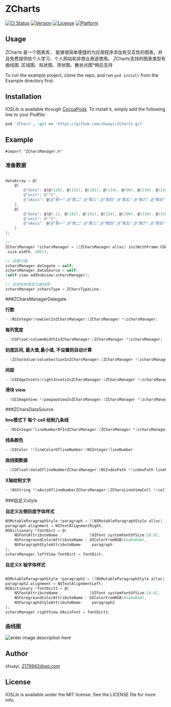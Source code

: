 # ZCharts

[![CI Status](http://img.shields.io/travis/zhuayi/ZCharts.svg?style=flat)](https://travis-ci.org/zhuayi/ZCharts) [![Version](https://img.shields.io/cocoapods/v/ZCharts.svg?style=flat)](http://cocoapods.org/pods/ZCharts) [![License](https://img.shields.io/cocoapods/l/ZCharts.svg?style=flat)](http://cocoapods.org/pods/ZCharts) [![Platform](https://img.shields.io/cocoapods/p/ZCharts.svg?style=flat)](http://cocoapods.org/pods/ZCharts)

## Usage

ZCharts 是一个图表库， 能够很简单便捷的为应用程序添加有交互性的图表，并且免费提供给个人学习、个人网站和非商业用途使用。 ZCharts支持的图表类型有曲线图. 
区域图、柱状图、饼状图、散状点图*稍后支持

To run the example project, clone the repo, and run `pod install` from the Example directory first.


## Installation

IOSLib is available through [CocoaPods](http://cocoapods.org). To install
it, simply add the following line to your Podfile:

```ruby
pod 'ZChars', :git => 'https://github.com/zhuayi/ZCharts.git'
```

## Example

```objectice-c
#import "ZCharsManager.h"
```

### 准备数据
```objective-c

dataArray = @[
    @{
        @"data": @[@(120), @(132), @(101), @(134), @(90), @(230), @(210)],
        @"unit": @"°C",
        @"xAxis": @[@"周一",@"周二",@"周三",@"周四",@"周五",@"周六",@"周日"]
    },
    @{
        @"data": @[@(-1), @(182), @(191), @(234), @(290), @(330), @(310)],
        @"unit": @"°C",
        @"xAxis": @[@"周一",@"周二",@"周三",@"周四",@"周五",@"周六",@"周日"]
    }
];

// 
ZCharsManager *zcharsManager = [[ZCharsManager alloc] initWithFrame:CGRectMake(0, 20, self.view.frame
.size.width, 200)];

// 设置代理
zcharsManager.delegate = self;
zcharsManager.dataSource = self;
[self.view addSubview:zcharsManager];

// 选择绘制类型为曲线图
zcharsManager.zcharsType = ZCharsTypeLine;
```

###ZCharsManagerDelegate

**行数**
```objective-c
- (NSInteger)rowContInZCharsManager:(ZCharsManager *)zcharsManager;
```

**每列宽度**
```objective-c
- (CGFloat)columnWidthInZCharsManager:(ZCharsManager *)zcharsManager;
```

**刻度区间, 最大值,最小值, 不设置则自动计算**
```objective-c
- (ZChasValue)valueSectionInZCharsManager:(ZCharsManager *)zcharsManager;
```

**间距**
```objective-c
- (UIEdgeInsets)rightInsetsInZCharsManager:(ZCharsManager *)zcharsManager;
```

**滑块 view**
```objective-c
- (UIImageView *)paopaoViewInZCharsManager:(ZCharsManager *)zcharsManager;
```

###ZCharsDataSource

**line模式下 每个 cell 绘制几条线**
```objective-c
- (NSInteger)lineNumberOfInZCharsManager:(ZCharsManager *)zcharsManager;
```

**线条颜色**
```objective-c
- (UIColor *)lineColorOflineNumber:(NSInteger)lineNumber
```

**曲线图数据**
```objective-c
- (CGFloat)dataOflineNumberZCharsManager:(NSIndexPath *)indexPath lineNumber:(NSInteger)lineNumber;
```

**X轴绘制文字**
```objective-c
- (NSString *)xAxisOflineNumberZCharsManager:(ZCharsLineViewCell *)cell lineNumber:(NSInteger)lineNumber
```

###自定义style

**自定义左侧刻度字体样式**
```objective-c
NSMutableParagraphStyle *paragraph = [[NSMutableParagraphStyle alloc] init];
paragraph.alignment = NSTextAlignmentRight;
NSDictionary *fontDict = @{
    NSFontAttributeName :            [UIFont systemFontOfSize:10.0],
    NSForegroundColorAttributeName : UIColorFromRGB(0xa0a0a0),
    NSParagraphStyleAttributeName:    paragraph
};
zcharsManager.leftView.fontDict = fontDict;
```

**自定义X 轴字体样式**
```objective-c

NSMutableParagraphStyle *paragraph2 = [[NSMutableParagraphStyle alloc] init];
paragraph2.alignment = NSTextAlignmentLeft;
NSDictionary *fontDict2 = @{
    NSFontAttributeName :            [UIFont systemFontOfSize:10.0],
    NSForegroundColorAttributeName : UIColorFromRGB(0xa0a0a0),
    NSParagraphStyleAttributeName:    paragraph2
};
zcharsManager.rightView.XAxisFont = fontDict2;
```
### 曲线图
![enter image description here](https://raw.githubusercontent.com/zhuayi/ZCharts/master/line.gif)

## Author

zhuayi, 2179942@qq.com

## License

IOSLib is available under the MIT license. See the LICENSE file for more info.